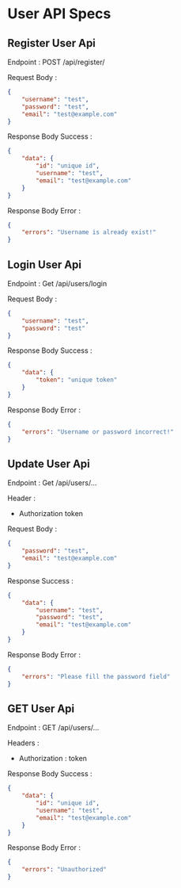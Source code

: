 # User API Specs

## Register User Api

Endpoint : POST /api/register/

Request Body :

```json
{
	"username": "test",
	"password": "test",
	"email": "test@example.com"
}
```

Response Body Success :

```json
{
	"data": {
		"id": "unique id",
		"username": "test",
		"email": "test@example.com"
	}
}
```

Response Body Error :

```json
{
	"errors": "Username is already exist!"
}
```

## Login User Api

Endpoint : Get /api/users/login

Request Body :

```json
{
	"username": "test",
	"password": "test"
}
```

Response Body Success :

```json
{
	"data": {
		"token": "unique token"
	}
}
```

Response Body Error :

```json
{
	"errors": "Username or password incorrect!"
}
```

## Update User Api

Endpoint : Get /api/users/...

Header :

- Authorization token

Request Body :

```json
{
	"password": "test",
	"email": "test@example.com"
}
```

Response Success :

```json
{
	"data": {
		"username": "test",
		"password": "test",
		"email": "test@example.com"
	}
}
```

Response Body Error :

```json
{
	"errors": "Please fill the password field"
}
```

## GET User Api

Endpoint : GET /api/users/...

Headers :

- Authorization : token

Response Body Success :

```json
{
	"data": {
		"id": "unique id",
		"username": "test",
		"email": "test@example.com"
	}
}
```

Response Body Error :

```json
{
	"errors": "Unauthorized"
}
```
